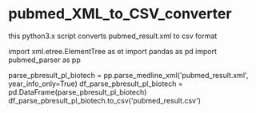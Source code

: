 # pubmed_XML_to_CSV_converter
this python3.x script converts pubmed_result.xml to csv format

import xml.etree.ElementTree as et 
import pandas as pd
import pubmed_parser as pp

parse_pbresult_pl_biotech = pp.parse_medline_xml('pubmed_result.xml', year_info_only=True)
df_parse_pbresult_pl_biotech = pd.DataFrame(parse_pbresult_pl_biotech)
df_parse_pbresult_pl_biotech.to_csv('pubmed_result.csv')
